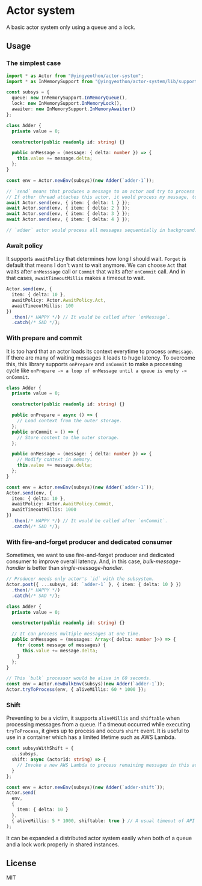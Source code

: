 # Actor system

A basic actor system only using a queue and a lock.

## Usage

### The simplest case

```typescript
import * as Actor from "@yingyeothon/actor-system";
import * as InMemorySupport from "@yingyeothon/actor-system/lib/support/inmemory";

const subsys = {
  queue: new InMemorySupport.InMemoryQueue(),
  lock: new InMemorySupport.InMemoryLock(),
  awaiter: new InMemorySupport.InMemoryAwaiter()
};

class Adder {
  private value = 0;

  constructor(public readonly id: string) {}

  public onMessage = (message: { delta: number }) => {
    this.value += message.delta;
  };
}

const env = Actor.newEnv(subsys)(new Adder(`adder-1`));

// `send` means that produces a message to an actor and try to process it if it is possible.
// If other thread attaches this actor, it would process my message, too.
await Actor.send(env, { item: { delta: 1 } });
await Actor.send(env, { item: { delta: 2 } });
await Actor.send(env, { item: { delta: 3 } });
await Actor.send(env, { item: { delta: 4 } });

// `adder` actor would process all messages sequentially in background.
```

### Await policy

It supports `awaitPolicy` that determines how long I should wait. `Forget` is default that means I don't want to wait anymore. We can choose `Act` that waits after `onMesssage` call or `Commit` that waits after `onCommit` call. And in that cases, `awaitTimeoutMillis` makes a timeout to wait.

```typescript
Actor.send(env, {
  item: { delta: 10 },
  awaitPolicy: Actor.AwaitPolicy.Act,
  awaitTimeoutMillis: 100
})
  .then(/* HAPPY */) // It would be called after `onMessage`.
  .catch(/* SAD */);
```

### With prepare and commit

It is too hard that an actor loads its context everytime to process `onMessage`. If there are many of waiting messages it leads to huge latency. To overcome this, this library supports `onPrepare` and `onCommit` to make a processing cycle like `onPrepare -> a loop of onMessage until a queue is empty -> onCommit`.

```typescript
class Adder {
  private value = 0;

  constructor(public readonly id: string) {}

  public onPrepare = async () => {
    // Load context from the outer storage.
  };
  public onCommit = () => {
    // Store context to the outer storage.
  };

  public onMessage = (message: { delta: number }) => {
    // Modify context in memory.
    this.value += message.delta;
  };
}

const env = Actor.newEnv(subsys)(new Adder(`adder-1`));
Actor.send(env, {
  item: { delta: 10 },
  awaitPolicy: Actor.AwaitPolicy.Commit,
  awaitTimeoutMillis: 1000
})
  .then(/* HAPPY */) // It would be called after `onCommit`.
  .catch(/* SAD */);
```

### With fire-and-forget producer and dedicated consumer

Sometimes, we want to use fire-and-forget producer and dedicated consumer to improve overall latency. And, in this case, _bulk-message-handler_ is better than _single-message-handler_.

```typescript
// Producer needs only actor's `id` with the subsystem.
Actor.post({ ...subsys, id: `adder-1` }, { item: { delta: 10 } })
  .then(/* HAPPY */)
  .catch(/* SAD */);
```

```typescript
class Adder {
  private value = 0;

  constructor(public readonly id: string) {}

  // It can process multiple messages at one time.
  public onMessages = (messages: Array<{ delta: number }>) => {
    for (const message of messages) {
      this.value += message.delta;
    }
  };
}

// This `bulk` processor would be alive in 60 seconds.
const env = Actor.newBulkEnv(subsys)(new Adder(`adder-1`));
Actor.tryToProcess(env, { aliveMillis: 60 * 1000 });
```

### Shift

Preventing to be a victim, it supports `aliveMillis` and `shiftable` when processing messages from a queue. If a timeout occurred while executing `tryToProcess`, it gives up to process and occurs `shift` event. It is useful to use in a container which has a limited lifetime such as AWS Lambda.

```typescript
const subsysWithShift = {
  ...subsys,
  shift: async (actorId: string) => {
    // Invoke a new AWS Lambda to process remaining messages in this actor.
  }
};

const env = Actor.newEnv(subsys)(new Adder(`adder-shift`));
Actor.send(
  env,
  {
    item: { delta: 10 }
  },
  { aliveMillis: 5 * 1000, shiftable: true } // A usual timeout of API Gateway
);
```

It can be expanded a distributed actor system easily when both of a queue and a lock work properly in shared instances.

## License

MIT
